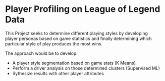 # Player Profiling on League of Legend Data
This Project seeks to determine different playing styles by developing player personas based on game statistics and finally determining which particular style of play produces the most wins.


The approach would be to develop:
- A player style segmentation based on game stats (K Means)
- Perform a driver analysis on those determined clusters (Supervised ML)
- Sythesize results with other player attributes

